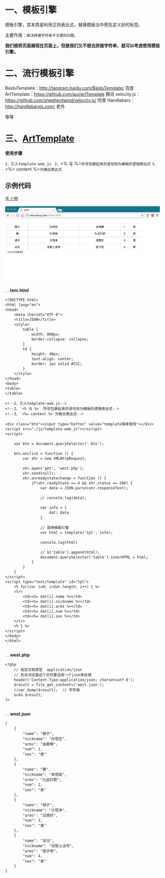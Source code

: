 
# 一、模板引擎

模板引擎，其本质是利用正则表达式，替换模板当中预先定义好的标签。

主要作用：`解决拼接字符串不方便的问题。`

**我们想将页面展现在页面上，但是我们又不想去拼接字符串，就可以考虑使用模板引擎。**

# 二、流行模板引擎

BaiduTemplate：http://tangram.baidu.com/BaiduTemplate/ 百度
ArtTemplate：https://github.com/aui/artTemplate 腾讯
velocity.js：https://github.com/shepherdwind/velocity.js/ 阿里
Handlebars：http://handlebarsjs.com/ 老外

等等

# 三、[ArtTemplate](https://github.com/aui/art-template)

**使用步骤**

`1、引入template-web.js `
`2、`<% 与 %>` 符号包裹起来的语句则为模板的逻辑表达式 `
`3、`<%= content %>`为输出表达式`

## 示例代码

先上图

![](/assets/temp.png)


.
.
**tem.html**
```
<!DOCTYPE html>
<html lang="en">
<head>
    <meta charset="UTF-8">
    <title>JSON</title>
    <style>
        table {
            width: 800px;
            border-collapse: collapse;
        }
        td {
            height: 40px;
            text-align: center;
            border: 1px solid #CCC;
        }
    </style>
</head>
<body>
<table>
</table>

<!--1、引入template-web.js-->
<!--2、`<% 与 %>` 符号包裹起来的语句则为模板的逻辑表达式-->
<!--3、`<%= content %>`为输出表达式-->

<div class="btn"><input type="button" value="template简单使用"></div>
<script src="./js/template-web.js"></script>
<script>

    var btn = document.querySelector('.btn');

    btn.onclick = function () {
        var xhr = new XMLHttpRequest;

        xhr.open('get', 'west.php');
        xhr.send(null);
        xhr.onreadystatechange = function () {
            if(xhr.readyState == 4 && xhr.status == 200) {
                var data = JSON.parse(xhr.responseText);

                // console.log(data);

                var info = {
                    dat: data
                }

                // 调用模板引擎
                var html = template('tpl', info);

                console.log(html)

                // $('table').append(html);
                document.querySelector('table').innerHTML = html;
            }
        }
    }
</script>
<script type="text/template" id="tpl">
    <% for(var i=0; i<dat.length; i++) { %>
    <tr>
        <td><%= dat[i].name %></td>
        <td><%= dat[i].nickname %></td>
        <td><%= dat[i].arms %></td>
        <td><%= dat[i].num %></td>
        <td><%= dat[i].sex %></td>
    </tr>
    <% } %>
</script>
</body>
</html>


```

.
.
**west.php**
```
<?php
	// 指定文档类型  application/json
	// 告诉浏览器这个文件要当成一个json来处理
	header('Content-Type:application/json; charset=utf-8');
	$result = file_get_contents('west.json');
	//var_dump($result);  // 字符串
	echo $result;
?>


```
.
.
**west.json**

```
[
	{
		"name": "猴子",
		"nickname": "孙悟空",
		"arms": "金箍棒",
		"num": 1,
		"sex": "男"
	},
	{
		"name": "猪",
		"nickname": "朱悟能",
		"arms": "九齿钉耙",
		"num": 2,
		"sex": "男"
	},
	{
		"name": "胡子",
		"nickname": "沙悟净",
		"arms": "没想好",
		"num": 3,
		"sex": "男"
	},
	{
		"name": "龙马",
		"nickname": "没取上法号",
		"arms": "提子吧",
		"num": 4,
		"sex": "男"
	}
]

```




